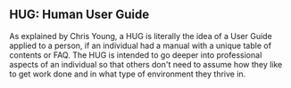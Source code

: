 ## HUG: Human User Guide

As explained by Chris Young, a HUG is literally the idea of a User Guide applied to a person, if an individual had a manual with a unique table of contents or FAQ. The HUG is intended to go deeper into professional aspects of an individual so that others don't need to assume how they like to get work done and in what type of environment they thrive in.
